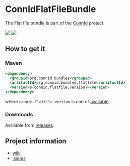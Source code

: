 ConnIdFlatFileBundle
==============

The Flat file bundle is part of the [ConnId](http://connid.tirasa.net) project.

<a href="https://travis-ci.org/Tirasa/ConnIdFlatFileBundle"><img src="https://api.travis-ci.org/Tirasa/ConnIdFlatFileBundle.png"/></a>
<a href="#">
  <img src="https://img.shields.io/maven-central/v/org.connid.bundles/org.connid.bundles.flatfile.svg"/>
</a>

## How to get it

### Maven

```XML
<dependency>
  <groupId>org.connid.bundles</groupId>
  <artifactId>org.connid.bundles.flatfile</artifactId>
  <version>${connid.flatfile.version}</version>
</dependency>
```

where `connid.flatfile.version` is one of [available](http://repo1.maven.org/maven2/org/connid/bundles/org.connid.bundles.flatfile/).

### Downloads

Available from [releases](https://github.com/Tirasa/ConnIdFlatFileBundle/releases).

## Project information

 * [wiki](https://connid.atlassian.net/wiki/display/BASE/Flat+File)
 * [issues](https://connid.atlassian.net/browse/FLATFILE)
